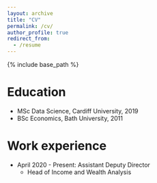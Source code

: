 ```yaml
---
layout: archive
title: "CV"
permalink: /cv/
author_profile: true
redirect_from:
  - /resume
---
```


{% include base_path %}

Education
======
* MSc Data Science, Cardiff University, 2019
* BSc Economics, Bath University, 2011

Work experience
======
* April 2020 - Present: Assistant Deputy Director
  * Head of Income and Wealth Analysis
  
